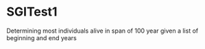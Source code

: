 # SGITest1
Determining most individuals alive in span of 100 year given a list of beginning and end years
